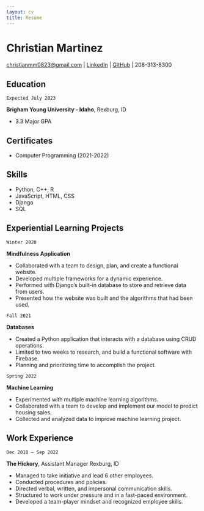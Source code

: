 ```yaml
---
layout: cv
title: Resume
---
```

# Christian Martinez

<div id="webaddress">
<a href="christianmm0823@gmail.com">christianmm0823@gmail.com</a>
| <a href="linkedin.com/in/christian-martinez-28868a222">LinkedIn</a>
| <a href="https://github.com/byuids-resumes">GitHub</a>
| <a>208-313-8300</a>
</div>

## Education

`Expected July 2023`

__Brigham Young University - Idaho__, Rexburg, ID

- 3.3 Major GPA

## Certificates

- Computer Programming (2021-2022)  

## Skills

- Python, C++, R  
- JavaScript, HTML, CSS
- Django 
- SQL

## Experiential Learning Projects

`Winter 2020`

__Mindfulness Application__

- Collaborated with a team to design, plan, and create a functional website. 
- Developed multiple frameworks for a dynamic experience. 
- Performed with Django’s built-in database to store and retrieve data from users. 
- Presented how the website was built and the algorithms that had been used. 

`Fall 2021`

__Databases__

- Created a Python application that interacts with a database using CRUD operations.  
- Limited to two weeks to research, and build a functional software with Firebase. 
- Planning and prioritizing time to accomplish the project. 

`Spring 2022`

__Machine Learning__

- Experimented with multiple machine learning algorithms.  
- Collaborated with a team to develop and implement our model to predict housing sales. 
- Collected and analyzed data to improve machine learning project. 

## Work Experience

`Dec 2018 – Sep 2022`

__The Hickory__, Assistant Manager  Rexburg, ID  

- Managed to take initiative and lead 6 other employees. 
- Conducted procedures and policies. 
- Directed verbal, written, and impersonal communication skills. 
- Structured to work under pressure and in a fast-paced environment. 
- Developed a team-player mindset and recognized employee skills. 

<!-- ### Footer

Last updated: December 2022 -->


